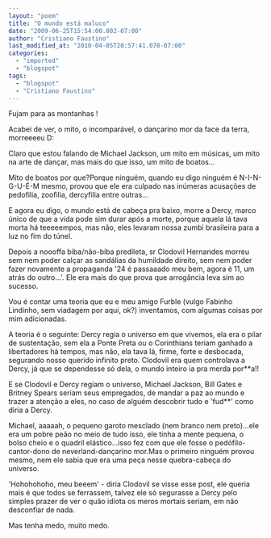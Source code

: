 ```yaml
---
layout: "poem"
title: "O mundo está maluco"
date: "2009-06-25T15:54:00.002-07:00"
author: "Cristiano Faustino"
last_modified_at: "2010-04-05T20:57:41.078-07:00"
categories:
  - "imported"
  - "blogspot"
tags:
  - "blogspot"
  - "Cristiano Faustino"
---
```


Fujam para as montanhas !

Acabei de ver, o mito, o incomparável, o dançarino mor da face da terra, morreeeeu D:

Claro que estou falando de Michael Jackson, um mito em músicas, um mito na arte de dançar, mas mais do que isso, um mito de boatos...

Mito de boatos por que?Porque ninguém, quando eu digo ninguém é N-I-N-G-U-É-M mesmo, provou que ele era culpado nas inúmeras acusações de pedofilia, zoofilia, dercyfilia entre outras...

E agora eu digo, o mundo está de cabeça pra baixo, morre a Dercy, marco único de que a vida pode sim durar após a morte, porque aquela lá tava morta há teeeeempos, mas não, eles levaram nossa zumbi brasileira para a luz no fim do túnel.

Depois a noooffa biba/não-biba predileta, sr Clodovil Hernandes morreu sem nem poder calçar as sandálias da humildade direito, sem nem poder fazer novamente a propaganda '24 é passaaado meu bem, agora é 11, um atrás do outro...'. Ele era mais do que prova que arrogância leva sim ao sucesso.

Vou é contar uma teoria que eu e meu amigo Furble (vulgo Fabinho Lindinho, sem viadagem por aqui, ok?) inventamos, com algumas coisas por mim adicionadas.

A teoria é o seguinte: Dercy regia o universo em que vivemos, ela era o pilar de sustentação, sem ela a Ponte Preta ou o Corinthians teriam ganhado a libertadores há tempos, mas não, ela tava lá, firme, forte e desbocada, segurando nosso querido infinito preto. Clodovil era quem controlava a Dercy, já que se dependesse só dela, o mundo inteiro ia pra merda por**a!!

E se Clodovil e Dercy regiam o universo, Michael Jackson, Bill Gates e Britney Spears seriam seus empregados, de mandar a paz ao mundo e trazer a atenção a eles, no caso de alguém descobrir tudo e 'fud**' como diria a Dercy.

Michael, aaaaah, o pequeno garoto mesclado (nem branco nem preto)...ele era um pobre peão no meio de tudo isso, ele tinha a mente pequena, o bolso cheio e o quadril elástico...isso fez com que ele fosse o pedófilo-cantor-dono de neverland-dançarino mor.Mas o primeiro ninguém provou mesmo, nem ele sabia que era uma peça nesse quebra-cabeça do universo.

'Hohohohoho, meu beeem' - diria Clodovil se visse esse post, ele queria mais é que todos se ferrassem, talvez ele só segurasse a Dercy pelo simples prazer de ver o quão idiota os meros mortais seriam, em não desconfiar de nada.

Mas tenha medo, muito medo.